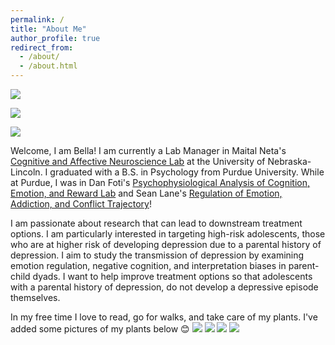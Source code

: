 ```yaml
---
permalink: /
title: "About Me"
author_profile: true
redirect_from: 
  - /about/
  - /about.html
---
```


![]("https://github.com/bellapeckinpaugh/bellapeckinpaugh.github.io/tree/master/images/purduelogo.jpeg") 

![]("unllogo.png")

<img src="https://github.com/bellapeckinpaugh/bellapeckinpaugh.github.io/tree/master/images/purduelogo.jpeg">

Welcome, I am Bella! I am currently a Lab Manager in Maital Neta's [Cognitive and Affective Neuroscience Lab](https://canlab.unl.edu/) at the University of Nebraska-Lincoln. I graduated with a B.S. in Psychology from Purdue University. While at Purdue, I was in Dan Foti's [Psychophysiological Analysis of Cognition, Emotion, and Reward Lab](https://www.pacer-lab.com/) and Sean Lane's [Regulation of Emotion, Addiction, and Conflict Trajectory](https://reactlab.wixsite.com/reactlab)! 


I am passionate about research that can lead to downstream treatment options. I am particularly interested in targeting high-risk adolescents, those who are at higher risk of developing depression due to a parental history of depression. I aim to study the transmission of depression by examining emotion regulation, negative cognition, and interpretation biases in parent-child dyads. I want to help improve treatment options so that adolescents with a parental history of depression, do not develop a depressive episode themselves.



In my free time I love to read, go for walks, and take care of my plants. I've added some pictures of my plants below 😊
![]("pothos1.jpg") ![]("succulent1.jpg") ![]("philodendron1.jpg") ![]("succulent2.jpg")
